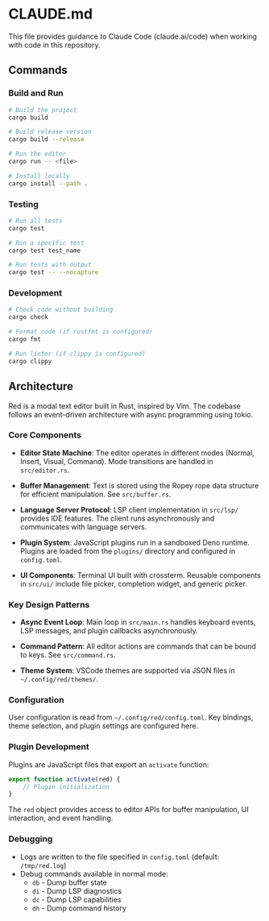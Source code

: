 # CLAUDE.md

This file provides guidance to Claude Code (claude.ai/code) when working with code in this repository.

## Commands

### Build and Run
```bash
# Build the project
cargo build

# Build release version
cargo build --release

# Run the editor
cargo run -- <file>

# Install locally
cargo install --path .
```

### Testing
```bash
# Run all tests
cargo test

# Run a specific test
cargo test test_name

# Run tests with output
cargo test -- --nocapture
```

### Development
```bash
# Check code without building
cargo check

# Format code (if rustfmt is configured)
cargo fmt

# Run linter (if clippy is configured)
cargo clippy
```

## Architecture

Red is a modal text editor built in Rust, inspired by Vim. The codebase follows an event-driven architecture with async programming using tokio.

### Core Components

- **Editor State Machine**: The editor operates in different modes (Normal, Insert, Visual, Command). Mode transitions are handled in `src/editor.rs`.

- **Buffer Management**: Text is stored using the Ropey rope data structure for efficient manipulation. See `src/buffer.rs`.

- **Language Server Protocol**: LSP client implementation in `src/lsp/` provides IDE features. The client runs asynchronously and communicates with language servers.

- **Plugin System**: JavaScript plugins run in a sandboxed Deno runtime. Plugins are loaded from the `plugins/` directory and configured in `config.toml`.

- **UI Components**: Terminal UI built with crossterm. Reusable components in `src/ui/` include file picker, completion widget, and generic picker.

### Key Design Patterns

- **Async Event Loop**: Main loop in `src/main.rs` handles keyboard events, LSP messages, and plugin callbacks asynchronously.

- **Command Pattern**: All editor actions are commands that can be bound to keys. See `src/command.rs`.

- **Theme System**: VSCode themes are supported via JSON files in `~/.config/red/themes/`.

### Configuration

User configuration is read from `~/.config/red/config.toml`. Key bindings, theme selection, and plugin settings are configured here.

### Plugin Development

Plugins are JavaScript files that export an `activate` function:
```javascript
export function activate(red) {
    // Plugin initialization
}
```

The `red` object provides access to editor APIs for buffer manipulation, UI interaction, and event handling.

### Debugging

- Logs are written to the file specified in `config.toml` (default: `/tmp/red.log`)
- Debug commands available in normal mode:
  - `db` - Dump buffer state
  - `di` - Dump LSP diagnostics
  - `dc` - Dump LSP capabilities
  - `dh` - Dump command history